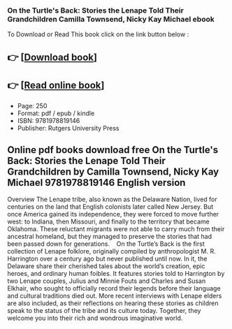 ### On the Turtle's Back: Stories the Lenape Told Their Grandchildren Camilla Townsend, Nicky Kay Michael ebook

To Download or Read This book click on the link button below :

## 👉  [**[Download book](http://get-pdfs.com/download.php?group=book&from=github.com&id=682367&lnk=1065 "Download book")**]

## 👉  [**[Read online book](http://get-pdfs.com/download.php?group=book&from=github.com&id=682367&lnk=1065 "Read online book")**]


* Page: 250
* Format: pdf / epub / kindle
* ISBN: 9781978819146
* Publisher: Rutgers University Press



## Online pdf books download free On the Turtle's Back: Stories the Lenape Told Their Grandchildren by Camilla Townsend, Nicky Kay Michael 9781978819146 English version


Overview
The Lenape tribe, also known as the Delaware Nation, lived for centuries on the land that English colonists later called New Jersey. But once America gained its independence, they were forced to move further west: to Indiana, then Missouri, and finally to the territory that became Oklahoma. These reluctant migrants were not able to carry much from their ancestral homeland, but they managed to preserve the stories that had been passed down for generations. 
  
On the Turtle’s Back is the first collection of Lenape folklore, originally compiled by anthropologist M. R. Harrington over a century ago but never published until now. In it, the Delaware share their cherished tales about the world’s creation, epic heroes, and ordinary human foibles. It features stories told to Harrington by two Lenape couples, Julius and Minnie Fouts and Charles and Susan Elkhair, who sought to officially record their legends before their language and cultural traditions died out. More recent interviews with Lenape elders are also included, as their reflections on hearing these stories as children speak to the status of the tribe and its culture today. Together, they welcome you into their rich and wondrous imaginative world. 

  




